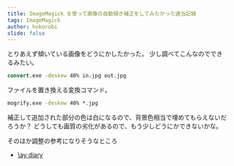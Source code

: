 ```yaml
---
title: ImageMagick を使って画像の自動傾き補正をしてみたかった適当記録
tags: ImageMagick
author: hokorobi
slide: false
---
```


とりあえず傾いている画像をどうにかしたかった。
少し調べてこんなのでできるみたい。

```bat
convert.exe -deskew 40% in.jpg out.jpg
```

ファイルを置き換える変換コマンド。

```bat
mogrify.exe -deskew 40% *.jpg
```

補正して追加された部分の色は白になるので、背景色相当で埋めてもらえないだろうか？
どうしても画質の劣化があるので、もう少しどうにかできないかな。

そのほか調整の参考になりそうなところ
- [\ay diary](http://arika.org/tags/imagemagick/)

